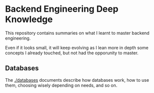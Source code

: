 ﻿# Backend Engineering Deep Knowledge

This repository contains summaries on what I learnt to master backend
engineering.

Even if it looks small, it will keep evolving as I lean more in depth
some concepts I already touched, but not had the opporunity to master.

## Databases

The [./databases](./databases/) documents describe how databases work, how to
use them, choosing wisely depending on needs, and so on.
